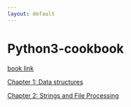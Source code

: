 ```yaml
---
layout: default
---
```


# Python3-cookbook

[book link](http://python3-cookbook.readthedocs.io/zh_CN/latest)

[Chapter 1: Data structures](python_cookbook/chap1.html)

[Chapter 2: Strings and File Processing](python_cookbook/chap2.html)
